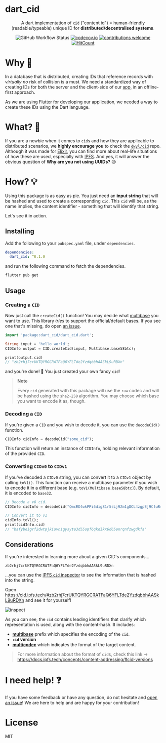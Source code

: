 # dart_cid

<div align="center">

A dart implementation of 
`cid` ("content id") = human-friendly 
(readable/typeable) unique ID for **distributed/decentralised systems**.

![GitHub Workflow Status](https://img.shields.io/github/actions/workflow/status/dwyl/dart_cid/ci.yml?label=build&style=flat-square&branch=main)
[![codecov.io](https://img.shields.io/codecov/c/github/dwyl/dart_cid/main.svg?style=flat-square)](https://codecov.io/github/dwyl/dart_cid?branch=main)
[![contributions welcome](https://img.shields.io/badge/contributions-welcome-brightgreen.svg?style=flat-square)](https://github.com/dwyl/dart_cid/issues)
[![HitCount](https://hits.dwyl.com/dwyl/dart_cid.svg)](https://hits.dwyl.com/dwyl/dart_cid)

</div>

# Why 🤷

In a database that is distributed,
creating IDs that reference records 
with *virtually no* risk of collision is a must.
We need a standardized way of creating
IDs for both the server and the client-side 
of our [app](https://github.com/dwyl/mvp),
in an offline-first approach.

As we are using Flutter for developing 
our application, we needed a way to create
these IDs using the Dart language.

# What? 🔐

If you are a newbie when it comes to 
`cid`s and how they are applicable 
to distributed scenarios,
we **highly encourage you**
to check the [`dwyl/cid`](https://github.com/dwyl/cid)
repo. 
Although it was made for [Elixir](https://github.com/dwyl/learn-elixir),
you can find more about real-life situations
of how these are used, 
especially with [IPFS](https://docs.ipfs.tech/concepts/content-addressing/#what-is-a-cid).
And yes, it will answer the
obvious question of 
**Why are you not using UUIDs?** :wink:

# How? 💡

Using this package is as easy as pie.
You just need an **input string** that will
be hashed and used to create a corresponding `cid`.
This `cid` will be, as the name implies, 
the content identifier - 
something that will identify that string.

Let's see it in action.

## Installing

Add the following to your 
`pubspec.yaml` file, under `dependencies`.

```yaml
dependencies:
  dart_cid: ^0.1.0
```

and run the following command 
to fetch the dependencies.

```sh
flutter pub get
```

## Usage

### Creating a `CID`

Now just call the `createCid()` function!
You may decide what 
[multibase](https://github.com/multiformats/multibase#multibase-table) 
you want to use.
This library *tries* to support the official/default bases.
If you see one that's missing,
do open 
[an issue](https://github.com/dwyl/dart_cid/issues?q=is%3Aissue+is%3Aopen+sort%3Aupdated-desc).


```dart
import 'package:dart_cid/dart_cid.dart';

String input = 'hello world';
CIDInfo output = CID.createCid(input, Multibase.base58btc);

print(output.cid)
// "zb2rhj7crUKTQYRGCRATFaQ6YFLTde2YzdqbbhAASkL9uRDXn"
```

and you're done! :tada:
You just created your own fancy `cid`!

> **Note**
>
> Every `cid` generated with this 
package will use the `raw` codec 
and will be hashed using the `sha2-258`
algorithm.
You may choose which base you want to encode it as, though.

### Decoding a `CID`

If you're given a `CID` and you wish to decode it,
you can use the `decodeCid()` function.

```dart
CIDInfo cidInfo = decodeCid("some_cid");
```

This function will return an instance of `CIDInfo`,
holding relevant information of the provided `CID`.


### Converting `CIDv0` to `CIDv1`

If you've decoded a `CIDv0` string, 
you can convert it to a `CIDv1` object by calling `toV1()`.
This function can receive a multibase parameter if you wish to encode
it in a different base (e.g. `toV1(Multibase.base58btc)`).
By default, it is encoded to `base32`.

```dart
// Decode a v0 cid.
CIDInfo cidInfo = decodeCid("QmcRD4wkPPi6dig81r5sLj9Zm1gDCL4zgpEj9CfuRrGbzF");

// Convert it to v1
cidInfo.toV1();
print(cidInfo.cid)
// "bafybeigrf2dwtpjkiovnigysyto3d55opf6qkdikx6d65onrqnfzwgdkfa"

```

## Considerations

If you're interested in learning more about a given CID's components...

```
zb2rhj7crUKTQYRGCRATFaQ6YFLTde2YzdqbbhAASkL9uRDXn
```

...you can use the 
[IPFS `cid` inspector](https://cid.ipfs.tech/#zb2rhj7crUKTQYRGCRATFaQ6YFLTde2YzdqbbhAASkL9uRDXn)
to see the information that is
hashed into the string.

Open https://cid.ipfs.tech/#zb2rhj7crUKTQYRGCRATFaQ6YFLTde2YzdqbbhAASkL9uRDXn
and see it for yourself!

![inspect](https://user-images.githubusercontent.com/17494745/204067869-f9aa9dbc-13d3-4d64-a94c-c45e9dc3dd78.png)


As you can see, 
the `cid` contains leading identifiers
that clarify which representation is used, 
along with the content-hash. 
It includes:
- [**multibase**](https://github.com/multiformats/multibase)
prefix which specifies the encoding of the `cid`.
- **`cid` version**
- [**multicodec**](https://github.com/multiformats/multicodec)
which indicates the format of the target content.

> For more information about the
> format of `cid`s,
> check this link -> 
> https://docs.ipfs.tech/concepts/content-addressing/#cid-versions


# I need help! ❓

If you have some feedback
or have any question,
do not hesitate and
[open an issue](https://github.com/dwyl/dart_cid/issues)!
We are here to help and are
happy for your contribution!

# License
MIT
